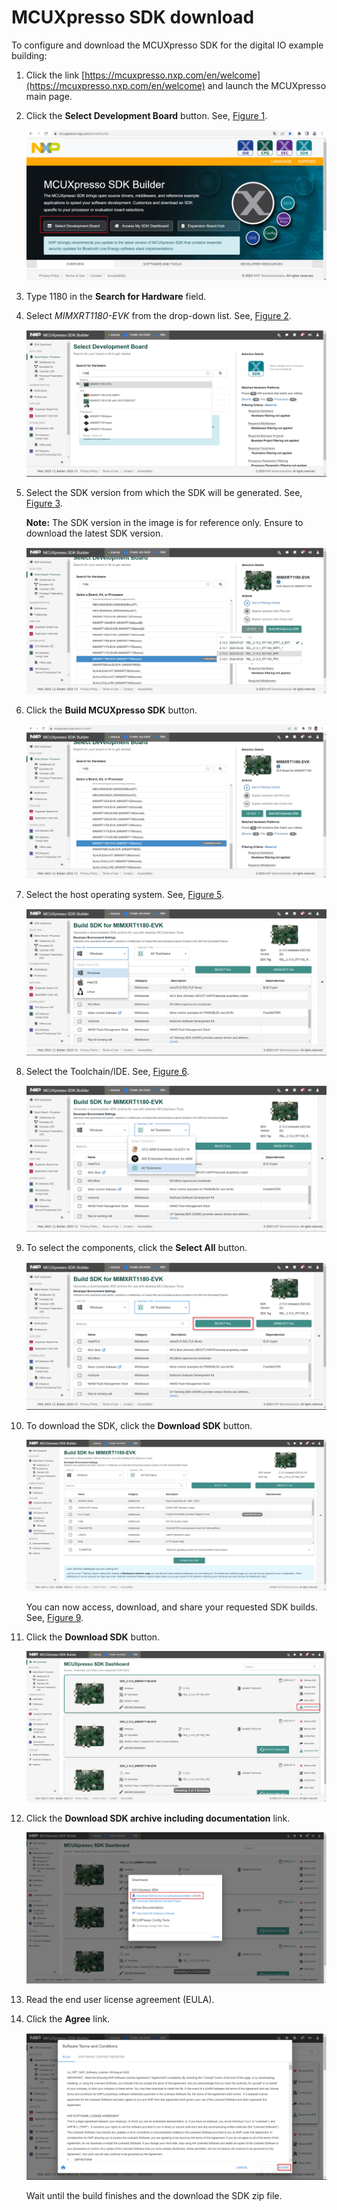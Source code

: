 # MCUXpresso SDK download

To configure and download the MCUXpresso SDK for the digital IO example building:

1.  Click the link [https://mcuxpresso.nxp.com/en/welcome](https://mcuxpresso.nxp.com/en/welcome) and launch the MCUXpresso main page.
2.  Click the **Select Development Board** button. See, [Figure 1](#selectdev).

    ![](../images/image1.png "Select the development board")

3.  Type 1180 in the **Search for Hardware** field.
4.  Select *MIMXRT1180-EVK* from the drop-down list. See, [Figure 2](#selecboard).

    ![](../images/select_board.png "Select a board")

5.  Select the SDK version from which the SDK will be generated. See, [Figure 3](#sdkversion).

    **Note:** The SDK version in the image is for reference only. Ensure to download the latest SDK version.

    ![](../images/select_version.PNG "Select the SDK version")

6.  Click the **Build MCUXpresso SDK** button.

    ![](../images/build_dev.PNG "Build the SDK")

7.  Select the host operating system. See, [Figure 5](#selectohp).

    ![](../images/select_host_op.PNG "Select host operating system")

8.  Select the Toolchain/IDE. See, [Figure 6](#seltoolchain).

    ![](../images/select_toolchain.PNG "Select toolchain")

9.  To select the components, click the **Select All** button.

    ![](../images/select_all.PNG "Select all components")

10. To download the SDK, click the **Download SDK** button.

    ![](../images/image3.png "")

    You can now access, download, and share your requested SDK builds. See, [Figure 9](#fig_vp3_dp1_nyb).

11. Click the **Download SDK** button.

    ![](../images/image4.png "Access, download, and share the SDK build")

12. Click the **Download SDK archive including documentation** link.

    ![](../images/image5.png "Download the SDK archive")

13. Read the end user license agreement \(EULA\).
14. Click the **Agree** link.

    ![](../images/eula.PNG "Accept the EULA")

    Wait until the build finishes and the download the SDK zip file.


